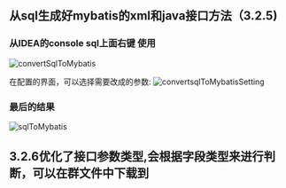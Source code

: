 ## 从sql生成好mybatis的xml和java接口方法（3.2.5)

### 从IDEA的console sql上面右键 使用
![convertSqlToMybatis](https://images.brucege.com/convertSqlToMybatisStatement.png)

在配置的界面，可以选择需要改成的参数:
![convertsqlToMybatisSetting](https://images.brucege.com/convertSqlToMybatisConfigPage.png)

### 最后的结果
![sqlToMybatis](https://images.brucege.com/sql%E5%BF%AB%E9%80%9F%E8%BD%ACxml%E5%92%8C%E6%8E%A5%E5%8F%A3%E6%96%B9%E6%B3%95.gif)


## 3.2.6优化了接口参数类型,会根据字段类型来进行判断，可以在群文件中下载到
